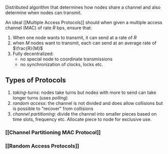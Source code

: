 Distributed algorithm that determines how nodes share a channel and also determine when nodes can transmit. 

An ideal [[Multiple Access Protocols]] should when given a multiple access channel (MAC) of rate $R$ bps, ensure that:
1. When one node wants to transmit, it can send at a rate of $R$
2. when $M$ nodes want to transmit, each can send at an average rate of $\frac{R}{M}$
3. Fully decentralized: 
	- no special node to coordinate transmissions 
	- no synchronization of clocks, locks etc. 

## Types of Protocols
1. *taking-turns*: nodes take turns but nodes with more to send can take longer turns (uses *polling*)
2. *random access*: the channel is not divided and does allow collisions but is possible to "recover" from collisions
3. *channel partitioning:* divide the channel into smaller pieces based on time slots, frequency etc. Allocate piece to node for exclusive use. 

### [[Channel Partitioning MAC Protocol]]

### [[Random Access Protocols]]